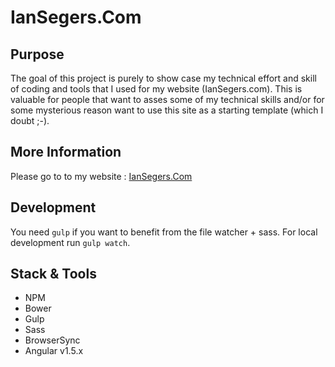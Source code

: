 # IanSegers.Com #

## Purpose ##
The goal of this project is purely to show case my technical effort and skill of coding and tools that I used for my website (IanSegers.com). 
This is valuable for people that want to asses some of my technical skills and/or for some mysterious reason want to use this site as a starting template (which I doubt ;-).
 
## More Information ##
Please go to to my website : <a href="http://www.iansegers.com">IanSegers.Com</a>

## Development ##
You need `gulp` if you want to benefit from the file watcher + sass. For local development run `gulp watch`.

## Stack & Tools ##
- NPM
- Bower
- Gulp
- Sass
- BrowserSync
- Angular v1.5.x